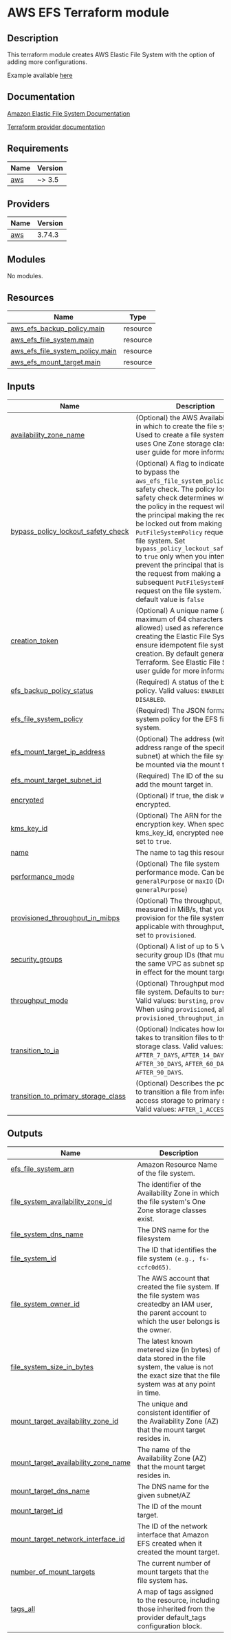 # AWS EFS Terraform module

## Description
This terraform module creates AWS Elastic File System with the option of adding more configurations.

Example available [here](https://github.com/boldlink/terraform-aws-efs/tree/main/examples)

## Documentation

[Amazon Elastic File System Documentation](https://docs.aws.amazon.com/efs/)

[Terraform provider documentation](https://registry.terraform.io/providers/hashicorp/aws/latest/docs/resources/efs_file_system)
<!-- BEGINNING OF PRE-COMMIT-TERRAFORM DOCS HOOK -->
## Requirements

| Name | Version |
|------|---------|
| <a name="requirement_aws"></a> [aws](#requirement\_aws) | ~> 3.5 |

## Providers

| Name | Version |
|------|---------|
| <a name="provider_aws"></a> [aws](#provider\_aws) | 3.74.3 |

## Modules

No modules.

## Resources

| Name | Type |
|------|------|
| [aws_efs_backup_policy.main](https://registry.terraform.io/providers/hashicorp/aws/latest/docs/resources/efs_backup_policy) | resource |
| [aws_efs_file_system.main](https://registry.terraform.io/providers/hashicorp/aws/latest/docs/resources/efs_file_system) | resource |
| [aws_efs_file_system_policy.main](https://registry.terraform.io/providers/hashicorp/aws/latest/docs/resources/efs_file_system_policy) | resource |
| [aws_efs_mount_target.main](https://registry.terraform.io/providers/hashicorp/aws/latest/docs/resources/efs_mount_target) | resource |

## Inputs

| Name | Description | Type | Default | Required |
|------|-------------|------|---------|:--------:|
| <a name="input_availability_zone_name"></a> [availability\_zone\_name](#input\_availability\_zone\_name) | (Optional) the AWS Availability Zone in which to create the file system. Used to create a file system that uses One Zone storage classes. See user guide for more information. | `string` | `null` | no |
| <a name="input_bypass_policy_lockout_safety_check"></a> [bypass\_policy\_lockout\_safety\_check](#input\_bypass\_policy\_lockout\_safety\_check) | (Optional) A flag to indicate whether to bypass the `aws_efs_file_system_policy` lockout safety check. The policy lockout safety check determines whether the policy in the request will prevent the principal making the request will be locked out from making future `PutFileSystemPolicy` requests on the file system. Set `bypass_policy_lockout_safety_check` to `true` only when you intend to prevent the principal that is making the request from making a subsequent `PutFileSystemPolicy` request on the file system. The default value is `false` | `string` | `false` | no |
| <a name="input_creation_token"></a> [creation\_token](#input\_creation\_token) | (Optional) A unique name (a maximum of 64 characters are allowed) used as reference when creating the Elastic File System to ensure idempotent file system creation. By default generated by Terraform. See Elastic File System user guide for more information. | `string` | `null` | no |
| <a name="input_efs_backup_policy_status"></a> [efs\_backup\_policy\_status](#input\_efs\_backup\_policy\_status) | (Required) A status of the backup policy. Valid values: `ENABLED`, `DISABLED`. | `string` | `"DISABLED"` | no |
| <a name="input_efs_file_system_policy"></a> [efs\_file\_system\_policy](#input\_efs\_file\_system\_policy) | (Required) The JSON formatted file system policy for the EFS file system. | `string` | `""` | no |
| <a name="input_efs_mount_target_ip_address"></a> [efs\_mount\_target\_ip\_address](#input\_efs\_mount\_target\_ip\_address) | (Optional) The address (within the address range of the specified subnet) at which the file system may be mounted via the mount target. | `string` | `null` | no |
| <a name="input_efs_mount_target_subnet_id"></a> [efs\_mount\_target\_subnet\_id](#input\_efs\_mount\_target\_subnet\_id) | (Required) The ID of the subnet to add the mount target in. | `string` | n/a | yes |
| <a name="input_encrypted"></a> [encrypted](#input\_encrypted) | (Optional) If true, the disk will be encrypted. | `bool` | `false` | no |
| <a name="input_kms_key_id"></a> [kms\_key\_id](#input\_kms\_key\_id) | (Optional) The ARN for the KMS encryption key. When specifying kms\_key\_id, encrypted needs to be set to `true`. | `string` | `null` | no |
| <a name="input_name"></a> [name](#input\_name) | The name to tag this resource. | `string` | `null` | no |
| <a name="input_performance_mode"></a> [performance\_mode](#input\_performance\_mode) | (Optional) The file system performance mode. Can be either `generalPurpose` or `maxIO` (Default: `generalPurpose`) | `string` | `"generalPurpose"` | no |
| <a name="input_provisioned_throughput_in_mibps"></a> [provisioned\_throughput\_in\_mibps](#input\_provisioned\_throughput\_in\_mibps) | (Optional) The throughput, measured in MiB/s, that you want to provision for the file system. Only applicable with throughput\_mode set to `provisioned`. | `string` | `null` | no |
| <a name="input_security_groups"></a> [security\_groups](#input\_security\_groups) | (Optional) A list of up to 5 VPC security group IDs (that must be for the same VPC as subnet specified) in effect for the mount target. | `list(string)` | `[]` | no |
| <a name="input_throughput_mode"></a> [throughput\_mode](#input\_throughput\_mode) | (Optional) Throughput mode for the file system. Defaults to `bursting`. Valid values: `bursting`, `provisioned`. When using `provisioned`, also set `provisioned_throughput_in_mibps`. | `string` | `"bursting"` | no |
| <a name="input_transition_to_ia"></a> [transition\_to\_ia](#input\_transition\_to\_ia) | (Optional) Indicates how long it takes to transition files to the IA storage class. Valid values: `AFTER_7_DAYS`, `AFTER_14_DAYS`, `AFTER_30_DAYS`, `AFTER_60_DAYS`, or `AFTER_90_DAYS`. | `string` | `null` | no |
| <a name="input_transition_to_primary_storage_class"></a> [transition\_to\_primary\_storage\_class](#input\_transition\_to\_primary\_storage\_class) | (Optional) Describes the policy used to transition a file from infequent access storage to primary storage. Valid values: `AFTER_1_ACCESS`. | `string` | `"AFTER_1_ACCESS"` | no |

## Outputs

| Name | Description |
|------|-------------|
| <a name="output_efs_file_system_arn"></a> [efs\_file\_system\_arn](#output\_efs\_file\_system\_arn) | Amazon Resource Name of the file system. |
| <a name="output_file_system_availability_zone_id"></a> [file\_system\_availability\_zone\_id](#output\_file\_system\_availability\_zone\_id) | The identifier of the Availability Zone in which the file system's One Zone storage classes exist. |
| <a name="output_file_system_dns_name"></a> [file\_system\_dns\_name](#output\_file\_system\_dns\_name) | The DNS name for the filesystem |
| <a name="output_file_system_id"></a> [file\_system\_id](#output\_file\_system\_id) | The ID that identifies the file system `(e.g., fs-ccfc0d65)`. |
| <a name="output_file_system_owner_id"></a> [file\_system\_owner\_id](#output\_file\_system\_owner\_id) | The AWS account that created the file system. If the file system was createdby an IAM user, the parent account to which the user belongs is the owner. |
| <a name="output_file_system_size_in_bytes"></a> [file\_system\_size\_in\_bytes](#output\_file\_system\_size\_in\_bytes) | The latest known metered size (in bytes) of data stored in the file system, the value is not the exact size that the file system was at any point in time. |
| <a name="output_mount_target_availability_zone_id"></a> [mount\_target\_availability\_zone\_id](#output\_mount\_target\_availability\_zone\_id) | The unique and consistent identifier of the Availability Zone (AZ) that the mount target resides in. |
| <a name="output_mount_target_availability_zone_name"></a> [mount\_target\_availability\_zone\_name](#output\_mount\_target\_availability\_zone\_name) | The name of the Availability Zone (AZ) that the mount target resides in. |
| <a name="output_mount_target_dns_name"></a> [mount\_target\_dns\_name](#output\_mount\_target\_dns\_name) | The DNS name for the given subnet/AZ |
| <a name="output_mount_target_id"></a> [mount\_target\_id](#output\_mount\_target\_id) | The ID of the mount target. |
| <a name="output_mount_target_network_interface_id"></a> [mount\_target\_network\_interface\_id](#output\_mount\_target\_network\_interface\_id) | The ID of the network interface that Amazon EFS created when it created the mount target. |
| <a name="output_number_of_mount_targets"></a> [number\_of\_mount\_targets](#output\_number\_of\_mount\_targets) | The current number of mount targets that the file system has. |
| <a name="output_tags_all"></a> [tags\_all](#output\_tags\_all) | A map of tags assigned to the resource, including those inherited from the provider default\_tags configuration block. |
<!-- END OF PRE-COMMIT-TERRAFORM DOCS HOOK -->
